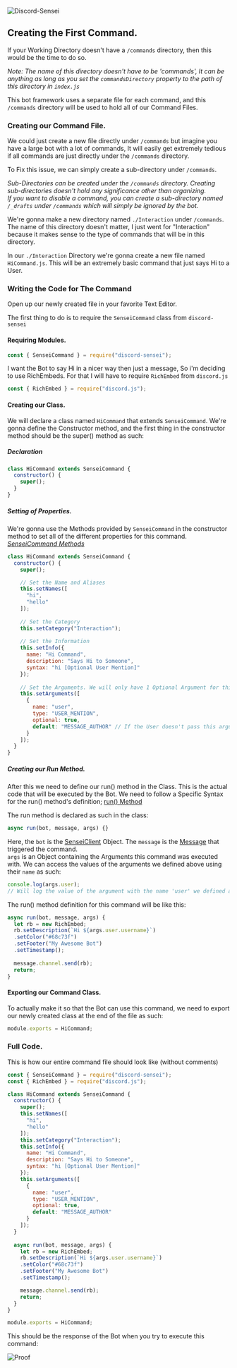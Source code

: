 ![Discord-Sensei](https://discord-sensei.js.org/img/logo.27982581.png)

## Creating the First Command.

If your Working Directory doesn't have a `/commands` directory, then this would be the time to do so.

*Note: The name of this directory doesn't have to be 'commands', It can be anything as long as you set the `commandsDirectory` property to the path of this directory in `index.js`*

This bot framework uses a separate file for each command, and this `/commands` directory will be used to hold all of our Command Files.

### Creating our Command File.

We could just create a new file directly under `/commands` but imagine you have a large bot with a lot of commands, It will easily get extremely tedious if all commands are just directly under the `/commands` directory.

To Fix this issue, we can simply create a sub-directory under `/commands`.

*Sub-Directories can be created under the `/commands` directory. Creating sub-directories doesn't hold any significance other than organizing.*<br>
*If you want to disable a command, you can create a sub-directory named `/_drafts` under `/commands` which will simply be ignored by the bot.*

We're gonna make a new directory named `./Interaction` under `/commands`. The name of this directory doesn't matter, I just went for "Interaction" because it makes sense to the type of commands that will be in this directory.

In our `./Interaction` Directory we're gonna create a new file named `HiCommand.js`. This will be an extremely basic command that just says Hi to a User.

### Writing the Code for The Command

Open up our newly created file in your favorite Text Editor.

The first thing to do is to require the `SenseiCommand` class from `discord-sensei`

#### Requiring Modules.

```javascript
const { SenseiCommand } = require("discord-sensei");
```

I want the Bot to say Hi in a nicer way then just a message, So i'm deciding to use RichEmbeds. For that I will have to require `RichEmbed` from `discord.js`

```javascript
const { RichEmbed } = require("discord.js");
```

#### Creating our Class.

We will declare a class named `HiCommand` that extends `SenseiCommand`. We're gonna define the Constructor method, and the first thing in the constructor method should be the super() method as such:

##### Declaration

```javascript
class HiCommand extends SenseiCommand {
  constructor() {
    super();
  }
}
```

##### Setting of Properties.

We're gonna use the Methods provided by `SenseiCommand` in the constructor method to set all of the different properties for this command.<br>
*[SenseiCommand Methods](https://discord-sensei.js.org/#/docs/main/stable/class/SenseiCommand)*

```javascript
class HiCommand extends SenseiCommand {
  constructor() {
    super();

    // Set the Name and Aliases
    this.setNames([
      "hi",
      "hello"
    ]);
    
    // Set the Category
    this.setCategory("Interaction");
    
    // Set the Information
    this.setInfo({
      name: "Hi Command",
      description: "Says Hi to Someone",
      syntax: "hi [Optional User Mention]"
    });
    
    // Set the Arguments. We will only have 1 Optional Argument for this Command.
    this.setArguments([
      {
        name: "user",
        type: "USER_MENTION",
        optional: true,
        default: "MESSAGE_AUTHOR" // If the User doesn't pass this argument, the Message Author will be the default value.
      }
    ]);
  }
}
```

##### Creating our Run Method.

After this we need to define our run() method in the Class. This is the actual code that will be executed by the Bot.
We need to follow a Specific Syntax for the run() method's definition; [run() Method](https://discord-sensei.js.org/#/docs/main/stable/class/SenseiCommand?scrollTo=run)

The run method is declared as such in the class:

```javascript
async run(bot, message, args) {}
```

Here, the `bot` is the [SenseiClient](https://discord-sensei.js.org/#/docs/main/stable/class/SenseiClient) Object. The `message` is the [Message](https://discord.js.org/#/docs/main/stable/class/Message) that triggered the command.<br>`args` is an Object containing the Arguments this command was executed with. We can access the values of the arguments we defined above using their `name` as such:
```javascript
console.log(args.user);
// Will log the value of the argument with the name 'user' we defined above.
```

The run() method definition for this command will be like this:

```javascript
async run(bot, message, args) {
  let rb = new RichEmbed;
  rb.setDescription(`Hi ${args.user.username}`)
  .setColor("#68c73f")
  .setFooter("My Awesome Bot")
  .setTimestamp();
  
  message.channel.send(rb);
  return;
}
```

#### Exporting our Command Class.

To actually make it so that the Bot can use this command, we need to export our newly created class at the end of the file as such:

```javascript
module.exports = HiCommand;
```

### Full Code.

This is how our entire command file should look like (without comments)

```javascript
const { SenseiCommand } = require("discord-sensei");
const { RichEmbed } = require("discord.js");

class HiCommand extends SenseiCommand {
  constructor() {
    super();
    this.setNames([
      "hi",
      "hello"
    ]);
    this.setCategory("Interaction");
    this.setInfo({
      name: "Hi Command",
      description: "Says Hi to Someone",
      syntax: "hi [Optional User Mention]"
    });
    this.setArguments([
      {
        name: "user",
        type: "USER_MENTION",
        optional: true,
        default: "MESSAGE_AUTHOR"
      }
    ]);
  }
  
  async run(bot, message, args) {
    let rb = new RichEmbed;
    rb.setDescription(`Hi ${args.user.username}`)
    .setColor("#68c73f")
    .setFooter("My Awesome Bot")
    .setTimestamp();

    message.channel.send(rb);
    return;
  }
}

module.exports = HiCommand;
```

This should be the response of the Bot when you try to execute this command:

![Proof](https://discord-sensei.js.org/img/command1.jpeg)
